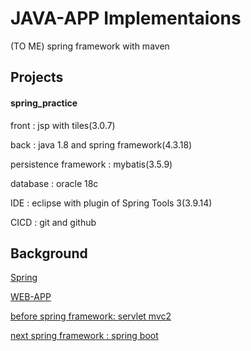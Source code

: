 # JAVA-APP Implementaions
(TO ME) spring framework with maven

## Projects 

#### spring_practice
front : jsp with tiles(3.0.7) 

back : java 1.8 and spring framework(4.3.18)

persistence framework : mybatis(3.5.9)

database : oracle 18c

IDE : eclipse with plugin of Spring Tools 3(3.9.14)

CICD : git and github

## Background
[Spring](./Springs.md)

[WEB-APP](https://github.com/devsacti/WEB-APP)

[before spring framework: servlet mvc2](./servletMvc2.md)

[next spring framework : spring boot](./springboot.md)